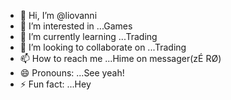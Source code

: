 - 👋 Hi, I’m @liovanni
- 👀 I’m interested in ...Games
- 🌱 I’m currently learning ...Trading 
- 💞️ I’m looking to collaborate on ...Trading 
- 📫 How to reach me ...Hime on messager(zÉ RØ)
- 😄 Pronouns: ...See yeah!
- ⚡ Fun fact: ...Hey

<!---
liovanni/liovanni is a ✨ special ✨ repository because its `README.md` (this file) appears on your GitHub profile.
You can click the Preview link to take a look at your changes.
--->
